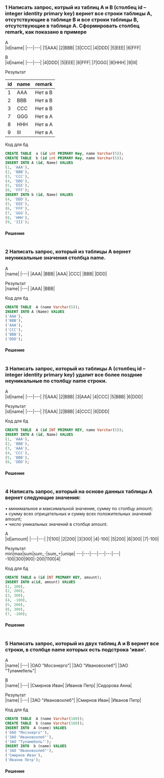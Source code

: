 ### 1 Написать запрос, котрый из таблиц A и B (столбец id – integer identity primary key) вернет все строки таблицы A, отсутствующие в таблице B и все строки таблицы B, отсутствующие в таблице A. Сформировать столбец remark, как показано в примере

A  
|id|name|
|---|---|
|1|AAA|
|2|BBB|
|3|CCC|
|4|DDD|
|5|EEE|
|6|FFF|

B  
|id|name|
|---|---|
|4|DDD|
|5|EEE|
|6|FFF|
|7|GGG|
|8|HHH|
|9|III|

Результат  

|id|name|remark|
|---|---|---|
|1|AAA|Нет в В|
|2|BBB|Нет в В|
|3|CCC|Нет в В|
|7|GGG|Нет в А|
|8|HHH|Нет в А|
|9|III|Нет в А|

Код для бд  
```sql 
CREATE TABLE  a (id int PRIMARY Key, name Varchar(5));
CREATE TABLE  b (id int PRIMARY Key, name Varchar(5));
INSERT INTO A (id, Name) VALUES 
(1,	'AAA'),
(2,	'BBB'),
(3,	'CCC'),
(4,	'DDD'),
(5,	'EEE'),
(6,	'FFF');
INSERT INTO b (id, Name) VALUES 
(4,	'DDD'),
(5,	'EEE'),
(6,	'FFF'),
(7,	'GGG'),
(8,	'HHH'),
(9,	'III');
```

#### Решение 
 
```sql 

```

### 2 Написать запрос, который из таблицы A вернет неуникальные значения столбца name.

A  
|name|
|---|
|AAA|
|BBB|
|AAA|
|CCC|
|BBB|
|DDD|

Результат  
|name|
|---|
|AAA|
|BBB|

Код для бд  
```sql 
CREATE TABLE  A (name Varchar(5));
INSERT INTO A (Name) VALUES 
('AAA'),
('BBB'),
('AAA'),
('CCC'),
('BBB'),
('DDD');
```

#### Решение 
 
```sql 

```

### 3 Написать запрос, который из таблицы A (столбец id – integer identity primary key) удалит все более поздние неуникальные по столбцу name строки.

A  
|id|name|
|---|---|
|1|AAA|
|2|BBB|
|3|AAA|
|4|CCC|
|5|BBB|
|6|DDD|

Результат  
|id|name|
|---|---|
|1|AAA|
|2|BBB|
|4|CCC|
|6|DDD|

Код для бд  
```sql 
CREATE TABLE  A (id INT PRIMARY KEY, name Varchar(5));
INSERT INTO A (id, Name) VALUES 
(1, 'AAA'),
(2, 'BBB'),
(3, 'AAA'),
(4, 'CCC'),
(5, 'BBB'),
(6, 'DDD');
```

#### Решение 
 
```sql 

```

### 4 Написать запрос, который на основе данных таблицы A вернет следующие значения:
  • минимальное и максимальной значение, сумму по столбцу amount;  
  • сумму всех отрицательных и сумму всех положительных значений amount;  
  • число уникальных значений в столбце amount.  
 
A  
|id|amount|
|---|---|
|1|100|
|2|200|
|3|300|
|4|-100|
|5|200|
|6|300|
|7|-100|

Результат  
min|max|sum|sum_-|sum_+|uniqe|
---|---|---|---|---|---|
-100|300|900|-200|1100|4|

Код для бд  
```sql 
CREATE TABLE a (id INT PRIMARY KEY, amount);
INSERT INTO a(id, amount) VALUES 
(1, 100),
(2, 200),
(3, 300),
(4, -100),
(5, 200),
(6, 300),
(7, -100);
```

#### Решение 
 
```sql 

```

### 5 Написать запрос, который из двух таблиц A и B вернет все строки, в столбце name которых есть подстрока 'иван'.

A  
|name|
|---|
|ОАО "Мосэнерго"|
|ЗАО "Ивановохлеб"|
|ЗАО "Туламебель"|

B  
|name|
|---|
|Смирнов Иван|
|Иванов Петр|
|Сидорова Анна|

Результат  
|name|
|---|
|ЗАО "Ивановохлеб"|
|Смирнов Иван|
|Иванов Петр|

Код для бд  
```sql 
CREATE TABLE  A (name Varchar(100));
CREATE TABLE  b (name Varchar(100));
INSERT INTO  A (name) VALUES 
('ОАО "Мосэнерго"'),
('ЗАО "Ивановохлеб"'),
('ЗАО "Туламебель"');
INSERT INTO  b (name) VALUES
('ЗАО "Ивановохлеб"'),
('Смирнов Иван'),
('Иванов Петр');
```

#### Решение 
 
```sql 

```
